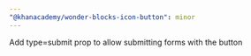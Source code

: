 ```yaml
---
"@khanacademy/wonder-blocks-icon-button": minor
---
```


Add type=submit prop to allow submitting forms with the button
